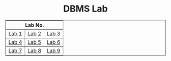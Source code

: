 <h1 align="center">DBMS Lab</h1>
<table align="center" border="1" width="90%">
    <thead width="100%">
        <th colspan=3>Lab No.</th>
    </thead>
    <tr width="100%">
        <td width="33%"><a href="Lab1.md">Lab 1</a></td>
        <td width="33%"><a href="Lab2.md">Lab 2</a></td>
        <td width="33%"><a href="Lab3.md">Lab 3</a></td>
    </tr>
    <tr width="100%">
        <td width="33%"><a href="">Lab 4</a></td>
        <td width="33%"><a href="">Lab 5</a></td>
        <td width="33%"><a href="">Lab 6</a></td>
    </tr>
    <tr width="100%">
        <td width="33%"><a href="">Lab 7</a></td>
        <td width="33%"><a href="">Lab 8</a></td>
        <td width="33%"><a href="">Lab 9</a></td>
    </tr>
</table>
